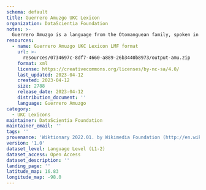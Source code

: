 ```yaml
---
schema: default
title: Guerrero Amuzgo UKC Lexicon
organization: DataScientia Foundation
notes: >-
  Guerrero Amuzgo is a language from the Otomanguean family, spoken in North America. The UKC Lexicon of Guerrero Amuzgo is represented as a lexico-semantic network. It consists of words, word senses, synsets, as well as sense-level and synset-level relationships.
resources:
  - name: Guerrero Amuzgo UKC Lexicon LMF format
    url: >-
      resources/0734697c-8df7-4660-a889-26b3440b8973/output-amu.zip
    format: xml
    license: https://creativecommons.org/licenses/by-nc-sa/4.0/
    last_updated: 2023-04-12
    created: 2023-04-12
    size: 2788
    release_date: 2023-04-12
    distribution_document: ''
    language: Guerrero Amuzgo
category:
  - UKC Lexicons
maintainer: DataScientia Foundation
maintainer_email: ''
tags: ''
provenance: 'Wiktionary 2022.01. by Wikimedia Foundation (http://en.wiktionary.org); CogNet 2.1 by Khuyagbaatar Batsuren, National University of Mongolia (http://cognet.ukc.disi.unitn.it); Native Languages of the Americas 2021.11. by Laura Redish and Orrin Lewis (http://www.native-languages.org); Princeton WordNet 2.1 by Princeton University (https://wordnet.princeton.edu)'
version: '1.0'
dataset_level: Language Level (L1-2)
dataset_access: Open Access
dataset_description: ''
landing_page: ''
latitude_map: 16.83
longitude_map: -98.0
---
```

